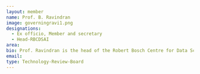 ```yaml
---
layout: member
name: Prof. B. Ravindran
image: governingravi1.png
designations: 
  - Ex officio, Member and secretary
  - Head-RBCDSAI
area:
bio: Prof. Ravindran is the head of the Robert Bosch Centre for Data Science and Artificial Intelligence (RBC-DSAI) at IIT Madras and a professor in the Department of Computer Science and Engineering. He is also the co-director of the reconfigurable and intelligent systems engineering (RISE) group at IIT Madras, which has nearly 80 members associated with it currently. He received his PhD from the University of Massachusetts, Amherst He has nearly two decades of research experience in machine learning and specifically reinforcement learning. He has held visiting positions at the Indian Institute of Science, Bangalore, India and University of Technology, Sydney, Australia. Currently, his research interests are centred on learning from and through interactions and span the areas of data mining, social network analysis, and reinforcement learning.He is one of the founding executive committee members of the India chapter of ACM SIGKDD and is currently serving as the president of the chapter. He has published nearly 100 papers in journals and conferences, including premier venues such as ICML, AAAI, IJCAI, ICDM, ICLR, NIPS, UAI, ISMB, and AAMAS. He has also co-authored the chapter on reinforcement learning in the Handbook of Neural Computation published by Oxford University Press. He has been on the program committees of several premier conferences as well as served as the program co-chair of PAKDD in 2010 and the General co-chair of the 2015 Big Data Summit at Sydney. He is currently serving on the editorial boards of PLOS One and Frontiers in Big Data. He has been closely collaborating with various industrial research labs, such as Ericsson Research and Development, KLA Tencor, Intel Labs, Applied Materials, Adobe Research, Bosch, IBM India Research Labs, Yahoo! Labs and General Motors, working on applications of data mining and machine learning techniques to hard real-world problems. He received Yahoo! Faculty research gifts in 2009 and 2014 to work on mining real-world text data and unrestricted research gifts from KLA Tencor in 2014, 2015 and 2017. He also serves on the advisory boards of several startups in the data analytics and AI space.
email:
type: Technology-Review-Board
---
```

